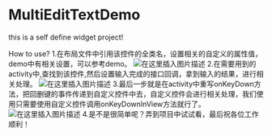 # MultiEditTextDemo
this is a self define widget project!

How to use?
1.在布局文件中引用该控件的全类名，设置相关的自定义的属性值，demo中有相关设置，可以参考demo。
![在这里插入图片描述](https://img-blog.csdnimg.cn/20190321120337571.png?x-oss-process=image/watermark,type_ZmFuZ3poZW5naGVpdGk,shadow_10,text_aHR0cHM6Ly9ibG9nLmNzZG4ubmV0L3dlaXhpbl80MjUxNjEwOQ==,size_16,color_FFFFFF,t_70)
2.在需要用到的activity中,查找到该控件,然后设置输入完成的接口回调，拿到输入的结果，进行相关处理。
![在这里插入图片描述](https://img-blog.csdnimg.cn/20190321120717499.png?x-oss-process=image/watermark,type_ZmFuZ3poZW5naGVpdGk,shadow_10,text_aHR0cHM6Ly9ibG9nLmNzZG4ubmV0L3dlaXhpbl80MjUxNjEwOQ==,size_16,color_FFFFFF,t_70)
3.最后一步就是在activity中重写onKeyDown方法，把回删键的事件传递到自定义控件中去，自定义控件会进行相关处理，我们使用只需要使用自定义控件调用onKeyDownInView方法就行了。
![在这里插入图片描述](https://img-blog.csdnimg.cn/20190321121003590.png?x-oss-process=image/watermark,type_ZmFuZ3poZW5naGVpdGk,shadow_10,text_aHR0cHM6Ly9ibG9nLmNzZG4ubmV0L3dlaXhpbl80MjUxNjEwOQ==,size_16,color_FFFFFF,t_70)
4.是不是很简单呢？弄到项目中试试看，最后祝各位工作顺利！
